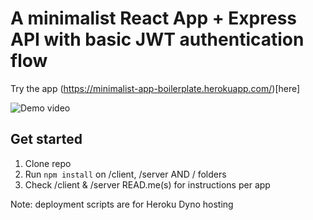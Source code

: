 # A minimalist React App + Express API with basic JWT authentication flow

Try the app (https://minimalist-app-boilerplate.herokuapp.com/)[here]

![Demo video](https://i.ibb.co/6Dr3tgr/ezgif-com-gif-maker.gif)


## Get started

1. Clone repo
2. Run `npm install` on /client, /server AND / folders
3. Check /client & /server READ.me(s) for instructions per app

Note: deployment scripts are for Heroku Dyno hosting
